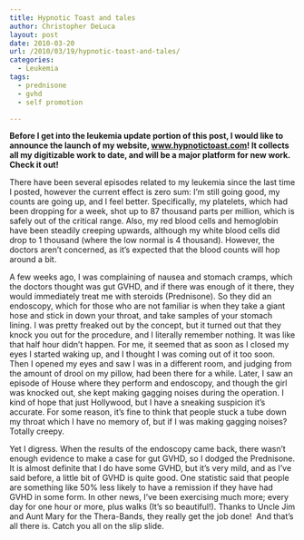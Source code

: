 ```yaml
---
title: Hypnotic Toast and tales
author: Christopher DeLuca
layout: post
date: 2010-03-20
url: /2010/03/19/hypnotic-toast-and-tales/
categories:
  - Leukemia
tags:
  - prednisone
  - gvhd
  - self promotion

---
```

**Before I get into the leukemia update portion of this post, I would like to announce the launch of my website, <a href="http://www.hypnotictoast.com" target="_self">www.hypnotictoast.com</a>! It collects all my digitizable work to date, and will be a major platform for new work. Check it out!**

There have been several episodes related to my leukemia since the last time I posted, however the current effect is zero sum: I&#8217;m still going good, my counts are going up, and I feel better. Specifically, my platelets, which had been dropping for a week, shot up to 87 thousand parts per million, which is safely out of the critical range. Also, my red blood cells and hemoglobin have been steadily creeping upwards, although my white blood cells did drop to 1 thousand (where the low normal is 4 thousand). However, the doctors aren&#8217;t concerned, as it&#8217;s expected that the blood counts will hop around a bit.

A few weeks ago, I was complaining of nausea and stomach cramps, which the doctors thought was gut GVHD, and if there was enough of it there, they would immediately treat me with steroids (Prednisone). So they did an endoscopy, which for those who are not familiar is when they take a giant hose and stick in down your throat, and take samples of your stomach lining. I was pretty freaked out by the concept, but it turned out that they knock you out for the procedure, and I literally remember nothing. It was like that half hour didn&#8217;t happen. For me, it seemed that as soon as I closed my eyes I started waking up, and I thought I was coming out of it too soon. Then I opened my eyes and saw I was in a different room, and judging from the amount of drool on my pillow, had been there for a while. Later, I saw an episode of House where they perform and endoscopy, and though the girl was knocked out, she kept making gagging noises during the operation. I kind of hope that just Hollywood, but I have a sneaking suspicion it&#8217;s accurate. For some reason, it&#8217;s fine to think that people stuck a tube down my throat which I have no memory of, but if I was making gagging noises? Totally creepy.

Yet I digress. When the results of the endoscopy came back, there wasn&#8217;t enough evidence to make a case for gut GVHD, so I dodged the Prednisone. It is almost definite that I do have some GVHD, but it&#8217;s very mild, and as I&#8217;ve said before, a little bit of GVHD is quite good. One statistic said that people are something like 50% less likely to have a remission if they have had GVHD in some form. In other news, I&#8217;ve been exercising much more; every day for one hour or more, plus walks (It&#8217;s so beautiful!). Thanks to Uncle Jim and Aunt Mary for the Thera-Bands, they really get the job done!  And that&#8217;s all there is. Catch you all on the slip slide.
